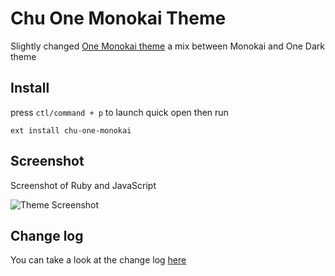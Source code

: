 # Chu One Monokai Theme

Slightly changed [One Monokai theme](https://github.com/azemoh/vscode-one-monokai/blob/master/CHANGELOG.md) a mix between Monokai and One Dark theme


## Install

press `ctl/command + p` to launch quick open then run
```
ext install chu-one-monokai
```

## Screenshot
Screenshot of Ruby and JavaScript

![Theme Screenshot](screenshot-v0.2.0.png)


## Change log
You can take a look at the change log [here](https://github.com/azemoh/vscode-one-monokai/blob/master/CHANGELOG.md)
